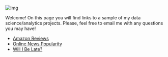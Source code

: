 ![img](https://instagram.fphl2-2.fna.fbcdn.net/vp/8805911190defd3d8359aabdd3dd21ee/5CD32A22/t51.2885-15/e35/29095345_192898181316624_1346397252872044544_n.jpg?_nc_ht=instagram.fphl2-2.fna.fbcdn.net)

Welcome! On this page you will find links to a sample of my data science/analytics projects. Please, feel free to email me with any questions you may have!


  * [Amazon Reviews](https://eugeneolkhov.github.io/AmazonReviews/)
  * [Online News Popularity](https://eugeneolkhov.github.io/PG7/)
  * [Will I Be Late?](https://eugeneolkhov.github.io/Will-I-Be-Late-/)


